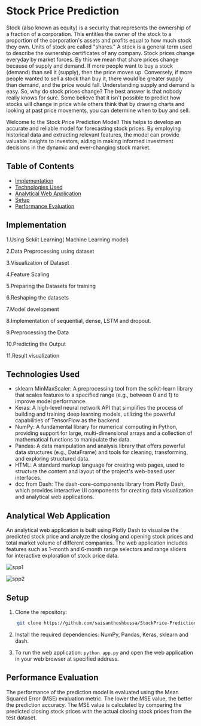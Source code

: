 # Stock Price Prediction

Stock (also known as equity) is a security that represents the ownership of a fraction of a corporation. This entitles the owner of the stock to a proportion of the corporation's assets and profits equal to how much stock they own. Units of stock are called "shares." A stock is a general term used to describe the ownership certificates of any company. Stock prices change everyday by market forces. By this we mean that share prices change because of supply and demand. If more people want to buy a stock (demand) than sell it (supply), then the price moves up. Conversely, if more people wanted to sell a stock than buy it, there would be greater supply than demand, and the price would fall. Understanding supply and demand is easy. So, why do stock prices change? The best answer is that nobody really knows for sure. Some believe that it isn't possible to predict how stocks will change in price while others think that by drawing charts and looking at past price movements, you can determine when to buy and sell.

Welcome to the Stock Price Prediction Model! This helps to develop an accurate and reliable model for forecasting stock prices. By employing historical data and extracting relevant features, the model can provide valuable insights to investors, aiding in making informed investment decisions in the dynamic and ever-changing stock market.

## Table of Contents

- [Implementation](#implementation)
- [Technologies Used](#technologies-used)
- [Analytical Web Application](#analytical-web-application)
- [Setup](#setup)
- [Performance Evaluation](#performance-evaluation)

## Implementation

1.Using Sckiit Learning( Machine Learning model)

2.Data Preprocessing using dataset

3.Visualization of Dataset

4.Feature Scaling

5.Preparing the Datasets for training

6.Reshaping the datasets

7.Model development

8.Implementation of sequential, dense, LSTM and dropout.

9.Preprocessing the Data

10.Predicting the Output

11.Result visualization

## Technologies Used

- sklearn MinMaxScaler: A preprocessing tool from the scikit-learn library that scales features to a specified range (e.g., between 0 and 1) to improve model performance.
- Keras: A high-level neural network API that simplifies the process of building and training deep learning models, utilizing the powerful capabilities of TensorFlow as the backend.
- NumPy: A fundamental library for numerical computing in Python, providing support for large, multi-dimensional arrays and a collection of mathematical functions to manipulate the data.
- Pandas: A data manipulation and analysis library that offers powerful data structures (e.g., DataFrame) and tools for cleaning, transforming, and exploring structured data.
- HTML: A standard markup language for creating web pages, used to structure the content and layout of the project's web-based user interfaces.
- dcc from Dash: The dash-core-components library from Plotly Dash, which provides interactive UI components for creating data visualization and analytical web applications.

## Analytical Web Application

An analytical web application is built using Plotly Dash to visualize the predicted stock price and analyze the closing and opening stock prices and total market volume of different companies. The web application includes features such as 1-month and 6-month range selectors and range sliders for interactive exploration of stock price data.

![spp1](https://github.com/saisanthoshbussa/StockPrice-Prediction/assets/118352633/2c701440-e5ca-4006-9ed1-3019ef1416e3)

![spp2](https://github.com/saisanthoshbussa/StockPrice-Prediction/assets/118352633/b4b29114-3a8a-4d53-b730-acc11f501676)


## Setup

1. Clone the repository:

```bash
    git clone https://github.com/saisanthoshbussa/StockPrice-Prediction
```

2. Install the required dependencies: NumPy, Pandas, Keras, sklearn and dash.

3. To run the web application:
   `python app.py` and open the web application in your web browser at specified address.

## Performance Evaluation

The performance of the prediction model is evaluated using the Mean Squared Error (MSE) evaluation metric. The lower the MSE value, the better the prediction accuracy. The MSE value is calculated by comparing the predicted closing stock prices with the actual closing stock prices from the test dataset.
